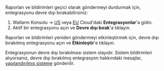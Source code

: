 Raporları ve bildirimleri geçici olarak göndermeyi durdurmak için, entegrasyonu devre dışı bırakabilirsiniz:

1. Wallarm Konsolu → [US](https://us1.my.wallarm.com/integrations/) veya [EU](https://my.wallarm.com/integrations/) Cloud'daki **Entegrasyonlar**'a gidin.
2. Aktif bir entegrasyonu açın ve **Devre dışı bırak**'a tıklayın.

Raporları ve bildirimleri yeniden göndermeyi etkinleştirmek için, devre dışı bırakılmış entegrasyonu açın ve **Etkinleştir**'e tıklayın.

Entegrasyonun devre dışı bırakılması sistem olayıdır. Sistem bildirimleri alıyorsanız, devre dışı bırakılmış entegrasyon hakkındaki mesajlar, [yapılandırılmış sisteme](integrations-intro.md#integration-types) gönderilir.